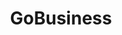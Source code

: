 ---
layout: homepage
title: GoBusiness
description: For Singapore Businesses
image: /images/
permalink: /
#notification: 
notification: With effect from 12 May 2020, if your business and/or activities fall under the list provided <a target="_blank" href="https://go.gov.sg/safeentrydeloyment">here</a>, you are required to implement the SafeEntry system at your business premises to log the check-in and check-out of employees and visitors, in accordance with the prevailing requirements as stated at <a target="_blank" href="https://go.gov.sg/travelhealthdeclare">SafeEntry</a>.
sections:
    - hero:
        title: Supporting Our Businesses
        subtitle: Overcoming Challenges, Emerging Stronger
        background: /images/hero-banner.jpg
        key_highlights:
        - title: General Exemption
          url: https://go.gov.sg/generalexemption
          description: Application for your workplace to be allowed to continue operations during the suspension period.</br>or</br>Declaration for companies which provide essential services.</br></br>Click Here
        - title: Application for Amendment
          url: https://go.gov.sg/additionalinfo
          description: </br>Amendment for submitted applications under General Exemption.</br></br></br>Click Here
        - title: Application for Additional Manpower
          url: https://go.gov.sg/additionalmanpower
          description: </br>If you would like to request for additional manpower. (Only for businesses  that have received approval for exemption)</br></br>Click Here
        - title: Manpower Submission Form
          url: https://go.gov.sg/timelimitedexemption
          description: </br>Only for businesses performing essential services and those who have an approval for exemption</br></br></br>Click Here
    - infobar:
        title: Time-Limited Exemption
        subtitle: 
        description: Application for your workplace to be allowed to have temporary operations.<br/>Your application will only take effect on the following day after your submission.<br/>You are allowed to submit applications only twice every week (each week starting from Sunday 12:00am to Saturday 11:59pm)
        button: Click Here to Apply
        url: https://go.gov.sg/exemptionstatus
    - infobar:
        title: Status of Application
        subtitle: 
        description: 
        button: Check Status of General Exemption Application Here
        url: https://go.gov.sg/exemptionstatus
    - infopic:
        title: Safety @ Work
        subtitle: 
        description: List of measures to ensure the safety at the workplace.
        button: Find Out More
        url: /safetywork/safetymeasures
        image: /images/safetywork.jpg
        alt: Safety @ Work
    - infopic:
        title: GuideLlines & Advisories
        subtitle: 
        description: Get updated on the latest GuideLlines and Advisories related to COVID-19.
        button: Find Out More
        url: /advisories/guidelinesforbusiness/
        image: /images/businesphoto.jpg
        alt: GuideLlines & Advisories
#    - infopic:
#        title: News & Advisories
#        subtitle: 
#        description: Get updated on the latest News and Advisories related to COVID-19.
#        button: Find Out More
#        url: https://go.gov.sg/newsandadvisories
#        image: /images/businesphoto.jpg
#        alt: News & Advisories
#    - infopic:
#        title: The Unity, Resilience & Solidarity Budgets
#        subtitle: 
#        description: To support businesses in the Supplementary Budget 2020.
#        button: Find Out More
#        url: /govassist/budget2020
#        image: /images/budget2020.jpg
#        alt: The Unity, Resilience & Solidarity Budgets
#    - infopic:
#        title: Government Assistance
#        subtitle: 
#        description: List of assistance that Government is providing.
#        button: Find Out More
#        url: /govassist/govassist
#        image: /images/helpinghands.jpg
#        alt: Government Assistance
    - infopic:
        title: Chat for Biz
        subtitle: 
        description: Chat with our virtual assistant on questions related to COVID-19 outbreak. 
        button: Chat Now
        url: https://go.gov.sg/bizchatbot
        image: /images/chatbot1.jpg
        alt: Chat for Biz
---